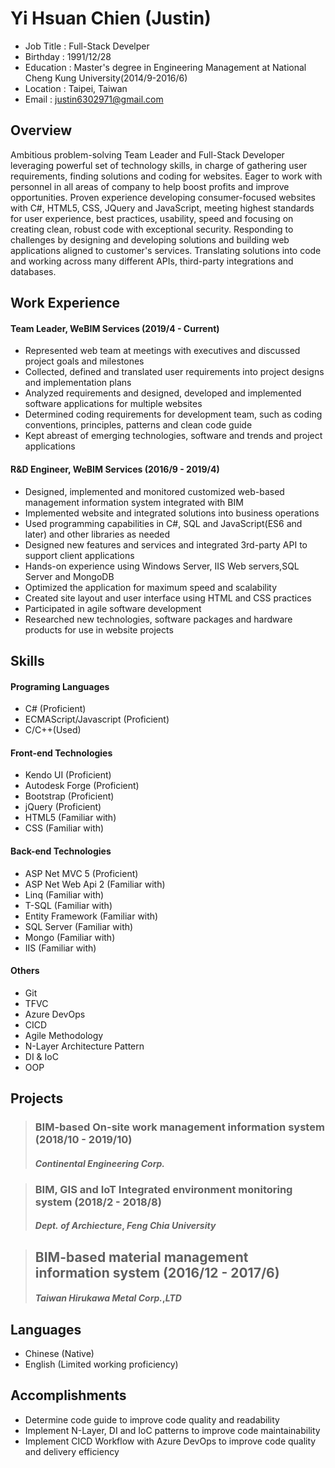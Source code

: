 # Yi Hsuan Chien (Justin)

+ Job Title : Full-Stack Develper
+ Birthday  : 1991/12/28
+ Education : Master's degree in Engineering Management at National Cheng Kung University(2014/9-2016/6)
+ Location  : Taipei, Taiwan
+ Email     : justin6302971@gmail.com

## Overview
Ambitious problem-solving Team Leader and Full-Stack Developer leveraging powerful set of technology skills, in charge of gathering user requirements, finding solutions and coding for websites. Eager to work with personnel in all areas of company to help boost profits and improve opportunities. Proven experience developing consumer-focused websites with C#, HTML5, CSS, JQuery and JavaScript, meeting highest standards for user experience, best practices, usability, speed and focusing on creating clean, robust code with exceptional security.
Responding to challenges by designing and developing solutions and building web applications aligned to customer's services. Translating solutions into code and working across many different APIs, third-party integrations and databases.

## Work Experience
#### Team Leader, WeBIM Services (2019/4 - Current)
+ Represented web team at meetings with executives and discussed project goals and milestones
+ Collected, defined and translated user requirements into project designs and implementation plans
+ Analyzed requirements and designed, developed and implemented software applications for multiple websites
+ Determined coding requirements for development team, such as coding conventions, principles, patterns and clean code guide
+ Kept abreast of emerging technologies, software and trends and project applications


#### R&D Engineer, WeBIM Services (2016/9 - 2019/4)
+ Designed, implemented and monitored customized web-based management information system integrated with BIM
+ Implemented website and integrated solutions into business operations 
+ Used programming capabilities in C#, SQL and JavaScript(ES6 and later) and other libraries as needed
+ Designed new features and services and integrated 3rd-party API to support client applications
+ Hands-on experience using Windows Server, IIS Web servers,SQL Server and MongoDB
+ Optimized the application for maximum speed and scalability
+ Created site layout and user interface using HTML and CSS practices
+ Participated in agile software development
+ Researched new technologies, software packages and hardware products for use in website projects

## Skills
#### Programing Languages
+ C# (Proficient)
+ ECMAScript/Javascript (Proficient)
+ C/C++(Used)

#### Front-end Technologies
+ Kendo UI (Proficient)
+ Autodesk Forge (Proficient)
+ Bootstrap (Proficient)
+ jQuery (Proficient)
+ HTML5 (Familiar with)
+ CSS (Familiar with)

#### Back-end Technologies
+ ASP Net MVC 5 (Proficient)
+ ASP Net Web Api 2 (Familiar with)
+ Linq (Familiar with)
+ T-SQL (Familiar with)
+ Entity Framework (Familiar with)
+ SQL Server (Familiar with)
+ Mongo (Familiar with)
+ IIS (Familiar with)

#### Others
+ Git 
+ TFVC
+ Azure DevOps
+ CICD 
+ Agile Methodology
+ N-Layer Architecture Pattern
+ DI & IoC 
+ OOP

## Projects
>### **BIM-based** **On-site** **work** **management** **information** **system** (2018/10 - 2019/10)
>#### _Continental_ _Engineering_ _Corp._  
>

>### **BIM**, **GIS** **and** **IoT** **Integrated** **environment** **monitoring** **system** (2018/2 - 2018/8)
>#### _Dept._ _of_ _Archiecture_, _Feng_ _Chia_ _University_ 
>

>## **BIM-based** **material** **management** **information** **system** (2016/12 - 2017/6)
>#### _Taiwan_ _Hirukawa_ _Metal_ _Corp._,_LTD_
>


## Languages
+ Chinese (Native)
+ English (Limited working proficiency)

## Accomplishments
+ Determine code guide to improve code quality and readability 
+ Implement N-Layer, DI and IoC patterns to improve code  maintainability  
+ Implement CICD Workflow with Azure DevOps to improve code quality and delivery efficiency


